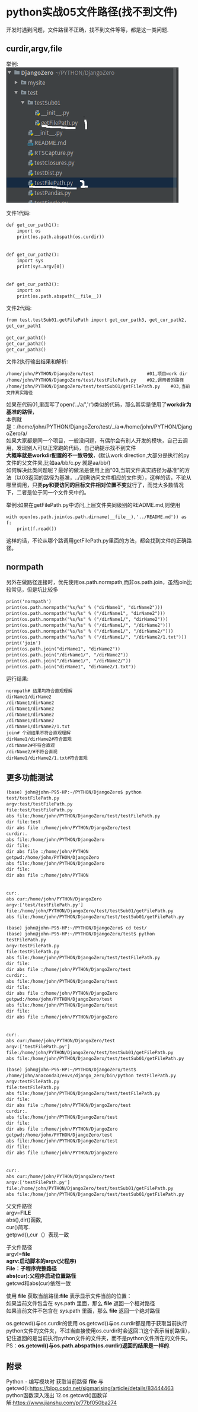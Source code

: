 # python实战05文件路径(找不到文件)
开发时遇到问题，文件路径不正确，找不到文件等等，都是这一类问题.  

## curdir,argv,file
举例:  
![](_v_images/20200602222732329_308342610.png)  

文件1代码:  
```
def get_cur_path1():
    import os
    print(os.path.abspath(os.curdir))


def get_cur_path2():
    import sys
    print(sys.argv[0])


def get_cur_path3():
    import os
    print(os.path.abspath(__file__))
```

文件2代码:  
```
from test.testSub01.getFilePath import get_cur_path3, get_cur_path2, get_cur_path1

get_cur_path1()
get_cur_path2()
get_cur_path3()
```
文件2执行输出结果和解析:  
```
/home/john/PYTHON/DjangoZero/test                    #01,项目work dir
/home/john/PYTHON/DjangoZero/test/testFilePath.py    #02,调用者的路径
/home/john/PYTHON/DjangoZero/test/testSub01/getFilePath.py    #03,当前文件真实路径
```

如果在代码01,里面写了open('../a/','r')类似的代码，那么其实是使用了**workdir为基准的路径**，  
本例就是：/home/john/PYTHON/DjangoZero/test/../a=>/home/john/PYTHON/DjangoZero/a/  
如果大家都是同一个项目，一般没问题，有偶尔会有别人开发的模块，自己去调用，发现别人可以正常跑的代码，自己确提示找不到文件  
**大概率就是workdir配置的不一致导致**，(默认work direction,大部分是执行的py文件的父文件夹,比如aa/bb/c.py 就是aa/bb/)  
如何解决此类问题呢？最好的做法是使用上面“03,当前文件真实路径为基准”的方法（以03返回的路径为基准，../到需访问文件相应的文件夹），这样的话，不论从哪里调用，只要**py和要访问的目标文件相对位置不变**就行了，而觉大多数情况下，二者是位于同一个文件夹中的。  

举例:如果在getFilePath.py中访问,上层文件夹同级别的README.md,则使用  
```
with open(os.path.join(os.path.dirname(__file__),'../README.md')) as f:
    print(f.read())
```
这样的话，不论从哪个路调用getFilePath.py里面的方法，都会找到文件的正确路径。  

## normpath
另外在做路径连接时，优先使用os.path.normpath,而非os.path.join，虽然join比较常见，但是坑比较多  
```
print('normpath')
print(os.path.normpath("%s/%s" % ("dirName1", "dirName2")))
print(os.path.normpath("%s/%s" % ("/dirName1", "dirName2")))
print(os.path.normpath("%s/%s" % ("/dirName1/", "dirName2")))
print(os.path.normpath("%s/%s" % ("/dirName1/", "/dirName2")))
print(os.path.normpath("%s/%s" % ("/dirName1/", "/dirName2/")))
print(os.path.normpath("%s/%s" % ("/dirName1/", "/dirName2/1.txt")))
print('join')
print(os.path.join("dirName1", "dirName2"))
print(os.path.join("/dirName1/", "/dirName2"))
print(os.path.join("/dirName1/", "/dirName2/"))
print(os.path.join("dirName1", "dirName2/1.txt"))
```

运行结果:  
```
normpath# 结果均符合直观理解
dirName1/dirName2
/dirName1/dirName2
/dirName1/dirName2
/dirName1/dirName2
/dirName1/dirName2
/dirName1/dirName2/1.txt
join# 个别结果不符合直观理解
dirName1/dirName2#符合直观
/dirName2#不符合直观
/dirName2/#不符合直观
dirName1/dirName2/1.txt#符合直观

```

## 更多功能测试
```
(base) john@john-P95-HP:~/PYTHON/DjangoZero$ python test/testFilePath.py 
argv:test/testFilePath.py
file:test/testFilePath.py
abs file:/home/john/PYTHON/DjangoZero/test/testFilePath.py
dir file:test
dir abs file :/home/john/PYTHON/DjangoZero/test
curdir:.
abs file:/home/john/PYTHON/DjangoZero
dir file:
dir abs file :/home/john/PYTHON
getpwd:/home/john/PYTHON/DjangoZero
abs file:/home/john/PYTHON/DjangoZero
dir file:
dir abs file :/home/john/PYTHON


cur:.
abs cur:/home/john/PYTHON/DjangoZero
argv:['test/testFilePath.py']
file:/home/john/PYTHON/DjangoZero/test/testSub01/getFilePath.py
abs file:/home/john/PYTHON/DjangoZero/test/testSub01/getFilePath.py

```
```
(base) john@john-P95-HP:~/PYTHON/DjangoZero$ cd test/
(base) john@john-P95-HP:~/PYTHON/DjangoZero/test$ python testFilePath.py 
argv:testFilePath.py
file:testFilePath.py
abs file:/home/john/PYTHON/DjangoZero/test/testFilePath.py
dir file:
dir abs file :/home/john/PYTHON/DjangoZero/test
curdir:.
abs file:/home/john/PYTHON/DjangoZero/test
dir file:
dir abs file :/home/john/PYTHON/DjangoZero
getpwd:/home/john/PYTHON/DjangoZero/test
abs file:/home/john/PYTHON/DjangoZero/test
dir file:
dir abs file :/home/john/PYTHON/DjangoZero


cur:.
abs cur:/home/john/PYTHON/DjangoZero/test
argv:['testFilePath.py']
file:/home/john/PYTHON/DjangoZero/test/testSub01/getFilePath.py
abs file:/home/john/PYTHON/DjangoZero/test/testSub01/getFilePath.py
```
```
(base) john@john-P95-HP:~/PYTHON/DjangoZero/test$  /home/john/anaconda3/envs/django_zero/bin/python testFilePath.py
argv:testFilePath.py
file:testFilePath.py
abs file:/home/john/PYTHON/DjangoZero/test/testFilePath.py
dir file:
dir abs file :/home/john/PYTHON/DjangoZero/test
curdir:.
abs file:/home/john/PYTHON/DjangoZero/test
dir file:
dir abs file :/home/john/PYTHON/DjangoZero
getpwd:/home/john/PYTHON/DjangoZero/test
abs file:/home/john/PYTHON/DjangoZero/test
dir file:
dir abs file :/home/john/PYTHON/DjangoZero


cur:.
abs cur:/home/john/PYTHON/DjangoZero/test
argv:['testFilePath.py']
file:/home/john/PYTHON/DjangoZero/test/testSub01/getFilePath.py
abs file:/home/john/PYTHON/DjangoZero/test/testSub01/getFilePath.py

```

父文件路径  
argv=__FILE__  
abs(),dir()函数,  
cur()简写.  
getpwd(),cur（）表现一致  

子文件路径  
argv!=__file__  
**agrv:启动脚本的argv(父程序)**    
**__File__：子程序完整路径**  
**abs(cur):父程序启动位置路径**  
getcwd和abs(cur)依然一致  

使用 __file__ 获取当前路径:__file__ 表示显示文件当前的位置：   
如果当前文件包含在 sys.path 里面，那么 __file__ 返回一个相对路径  
如果当前文件不包含在 sys.path 里面，那么 __file__ 返回一个绝对路径  

os.getcwd()与os.curdir的使用
os.getcwd()与os.curdir都是用于获取当前执行python文件的文件夹，不过当直接使用os.curdir时会返回‘.’(这个表示当前路径），记住返回的是当前执行python文件的文件夹，而不是python文件所在的文件夹。
PS：**os.getcwd()与os.path.abspath(os.curdir)返回的结果是一样的**.

## 附录  
Python - 编写模块时 获取当前路径 __file__ 与 getcwd():https://blog.csdn.net/sigmarising/article/details/83444463  
python函数深入浅出 12.os.getcwd()函数详解:https://www.jianshu.com/p/77bf050ba274  
